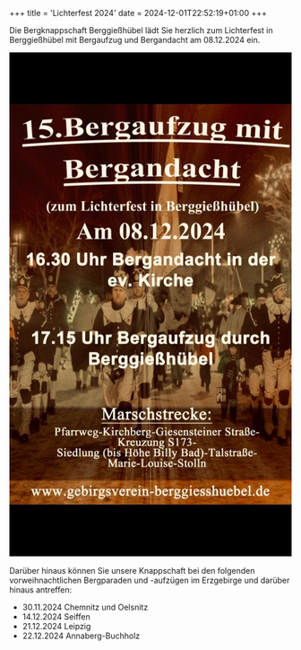 +++
title = 'Lichterfest 2024'
date = 2024-12-01T22:52:19+01:00
+++

Die Bergknappschaft Berggießhübel lädt Sie herzlich zum Lichterfest in Berggießhübel mit Bergaufzug und Bergandacht am 08.12.2024 ein.

<!--more-->

![Plakat zum Berggießhübler Lichterfest 2024](1000159668.jpg)

Darüber hinaus können Sie unsere Knappschaft bei den folgenden vorweihnachtlichen Bergparaden und -aufzügen im Erzgebirge und darüber hinaus antreffen:

- 30.11.2024 Chemnitz und Oelsnitz
- 14.12.2024 Seiffen
- 21.12.2024 Leipzig
- 22.12.2024 Annaberg-Buchholz

